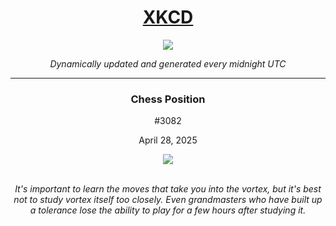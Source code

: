 
<h1 align="center"><a href="https://xkcd.com">XKCD</a></h1>
<div align="center">
    <img src="https://img.shields.io/github/last-commit/ShashashankThakur/XKCD?label=last%20updated" />
</div>

<p align="center"><i>Dynamically updated and generated every midnight UTC</i></p>
<hr>
<div align="center">
    <h3><strong>Chess Position</strong></h3>
    <p>#3082</p>
    <p>April 28, 2025</p>
    <img src="https://imgs.xkcd.com/comics/chess_position.png">
    <br></br>
    <p><i>It's important to learn the moves that take you into the vortex, but it's best not to study vortex itself too closely. Even grandmasters who have built up a tolerance lose the ability to play for a few hours after studying it.</i></p>
</div>
